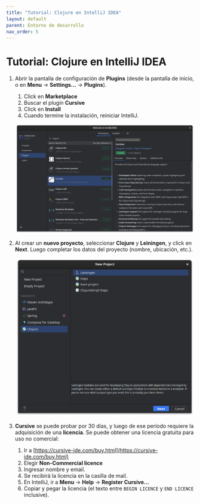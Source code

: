```yaml
---
title: "Tutorial: Clojure en IntelliJ IDEA"
layout: default
parent: Entorno de desarrollo
nav_order: 5
---
```


# Tutorial: Clojure en IntelliJ IDEA

1. Abrir la pantalla de configuración de **Plugins** (desde la pantalla de inicio, o en **Menu** →
   **Settings...** → **Plugins**).

   1. Click en **Marketplace**
   1. Buscar el plugin **Cursive**
   1. Click en **Install**
   1. Cuando termine la instalación, reiniciar IntelliJ.

   ![](./cursive.png)

1. Al crear un **nuevo proyecto**, seleccionar **Clojure** y **Leiningen**, y
   click en **Next**. Luego completar los datos del proyecto (nombre,
   ubicación, etc.).

   ![](./new-project.png)

1. **Cursive** se puede probar por 30 días, y luego de ese período requiere
   la adquisición de una **licencia**. Se puede obtener una licencia gratuita
   para uso no comercial:

   1. Ir a [https://cursive-ide.com/buy.html](https://cursive-ide.com/buy.html)
   1. Elegir **Non-Commercial licence**
   1. Ingresar nombre y email.
   1. Se recibirá la licencia en la casilla de mail.
   1. En IntelliJ, ir a **Menu** → **Help** → **Register Cursive...**
   1. Copiar y pegar la licencia (el texto entre `BEGIN LICENCE` y `END
      LICENCE` inclusive).
